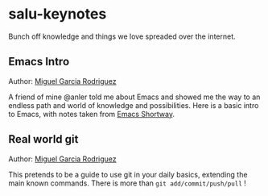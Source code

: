 # salu-keynotes

Bunch off knowledge and things we love spreaded over the internet.

## Emacs Intro
Author: [Miguel Garcia Rodriguez](https://github.com/miguelgr/)

A friend of mine @anler told me about Emacs and showed me the way to an endless path and world of knowledge and possibilities.
Here is a basic intro to Emacs, with notes taken from [Emacs Shortway](https://github.com/anler/emacs-shortway).

## Real world git
Author: [Miguel Garcia Rodriguez](https://github.com/miguelgr/)

This pretends to be a guide to use git in your daily basics, extending the main known commands.
There is more than `git add/commit/push/pull` !
